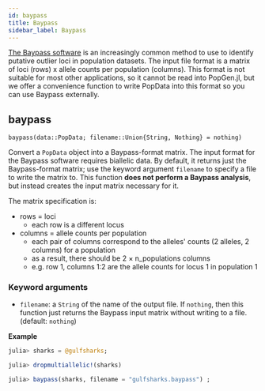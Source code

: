 ```yaml
---
id: baypass
title: Baypass
sidebar_label: Baypass
---
```


[The Baypass software](http://www1.montpellier.inra.fr/CBGP/software/baypass/) is an increasingly common method to use to identify putative outlier loci in population datasets. The input file format is a matrix of loci (rows) x allele counts per population (columns). This format is not suitable for most other applications, so it cannot be read into PopGen.jl, but we offer a convenience function to write PopData into this format so you can use Baypass externally.

## baypass

```
baypass(data::PopData; filename::Union{String, Nothing} = nothing)
```
Convert a `PopData` object into a Baypass-format matrix. The input format for the Baypass software
requires biallelic data. By default, it returns just the Baypass-format matrix; use the keyword argument `filename` to specify a file to write the matrix to.
This function **does not perform a Baypass analysis**, but instead creates the input matrix necessary for it.

The matrix specification is:
- rows = loci
    - each row is a different locus
- columns = allele counts per population
    - each pair of columns correspond to the alleles' counts (2 alleles, 2 columns) for a population
    - as a result, there should be 2 × n_populations columns
    - e.g. row 1, columns 1:2 are the allele counts for locus 1 in population 1

### Keyword arguments
- `filename`: a `String` of the name of the output file. If `nothing`, then this function just returns the Baypass input matrix without writing to a file. (default: `nothing`)

**Example**
```julia
julia> sharks = @gulfsharks;

julia> dropmultiallelic!(sharks)

julia> baypass(sharks, filename = "gulfsharks.baypass") ;
```